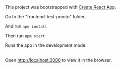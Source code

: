 This project was bootstrapped with [Create React App](https://github.com/facebook/create-react-app).

Go to the  "frontend-test-pronto" folder,

And run `npm install`

Then run `npm start`

Runs the app in the development mode.<br><br>

Open [http://localhost:3000](http://localhost:3000) to view it in the browser.
